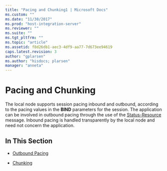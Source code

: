 ```yaml
---
title: "Pacing and Chunking1 | Microsoft Docs"
ms.custom: ""
ms.date: "11/30/2017"
ms.prod: "host-integration-server"
ms.reviewer: ""
ms.suite: ""
ms.tgt_pltfrm: ""
ms.topic: "article"
ms.assetid: f8d26db1-aec3-4df9-aa77-7d673ee94619
caps.latest.revision: 3
author: "gplarsen"
ms.author: "hisdocs; plarsen"
manager: "anneta"
---
```

# Pacing and Chunking
The local node supports session pacing inbound and outbound, according to the pacing values in the **BIND** parameters for the session. The application can be involved in outbound pacing through the use of the [Status-Resource](./status-resource1.md) message. Inbound pacing is handled transparently by the local node and need not concern the application.  
  
## In This Section  
  
-   [Outbound Pacing](../core/outbound-pacing1.md)  
  
-   [Chunking](../core/chunking2.md)